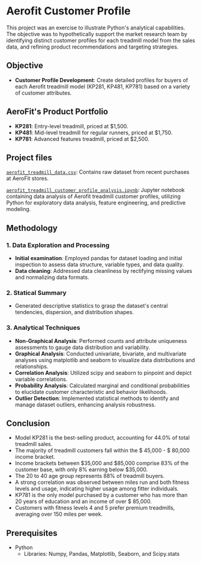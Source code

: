 # Aerofit Customer Profile

This project was an exercise to illustrate Python's analytical capabilities. The objective was to hypothetically support the market research team by identifying distinct customer profiles for each treadmill model from the sales data, and refining product recommendations and targeting strategies.

## Objective
- **Customer Profile Development**: Create detailed profiles for buyers of each Aerofit treadmill model (KP281, KP481, KP781) based on a variety of customer attributes.

## AeroFit's Product Portfolio
- **KP281**: Entry-level treadmill, priced at $1,500.
- **KP481**: Mid-level treadmill for regular runners, priced at $1,750.
- **KP781**: Advanced features treadmill, priced at $2,500.

## Project files
[```aerofit_treadmill_data.csv```](https://github.com/Mvanhuffel/Data-Analysis-Projects/blob/63176dbc18aeb20b3ee1755208c4707dab06e738/Aerofit%20Buyer%20Profile/aerofit_treadmill_data.csv): Contains raw dataset from recent purchases at AeroFit stores.

[```aerofit_treadmill_customer_profile_analysis.ipynb```](https://github.com/Mvanhuffel/Data-Analysis-Projects/blob/98dc59dee95f1907cae35019a3f6e83418c94ca3/Aerofit%20Customer%20Profile/aerofit_treadmill_customer_profile_analysis.ipynb): Jupyter notebook containing data analysis of Aerofit treadmill customer profiles, utilizing Python for exploratory data analysis, feature engineering, and predictive modeling.

## Methodology
### 1. Data Exploration and Processing
- **Initial examination**: Employed pandas for dataset loading and initial inspection to assess data structure, variable types, and data quality.
- **Data cleaning**: Addressed data cleanliness by rectifying missing values and normalizing data formats.

### 2. Statical Summary
- Generated descriptive statistics to grasp the dataset's central tendencies, dispersion, and distribution shapes.

### 3. Analytical Techniques
- **Non-Graphical Analysis**: Performed counts and attribute uniqueness assessments to gauge data distribution and variability.
- **Graphical Analysis**: Conducted univariate, bivariate, and multivariate analyses using matplotlib and seaborn to visualize data distributions and relationships.
- **Correlation Analysis**: Utilized scipy and seaborn to pinpoint and depict variable correlations.
- **Probability Analysis**: Calculated marginal and conditional probabilities to elucidate customer characteristic and behavior likelihoods.
- **Outlier Detection**: Implemented statistical methods to identify and manage dataset outliers, enhancing analysis robustness.

## Conclusion

- Model KP281 is the best-selling product, accounting for 44.0% of total treadmill sales.
- The majority of treadmill customers fall within the $ 45,000 - $ 80,000 income bracket.
- Income brackets between $35,000 and $85,000 comprise 83% of the customer base, with only 8% earning below $35,000.
- The 20 to 40 age group represents 88% of treadmill buyers.
- A strong correlation was observed between miles run and both fitness levels and usage, indicating higher usage among fitter individuals.
- KP781 is the only model purchased by a customer who has more than 20 years of education and an income of over $ 85,000.
- Customers with fitness levels 4 and 5 prefer premium treadmills, averaging over 150 miles per week.

## Prerequisites
- Python
  - Libraries: Numpy, Pandas, Matplotlib, Seaborn, and Scipy.stats

